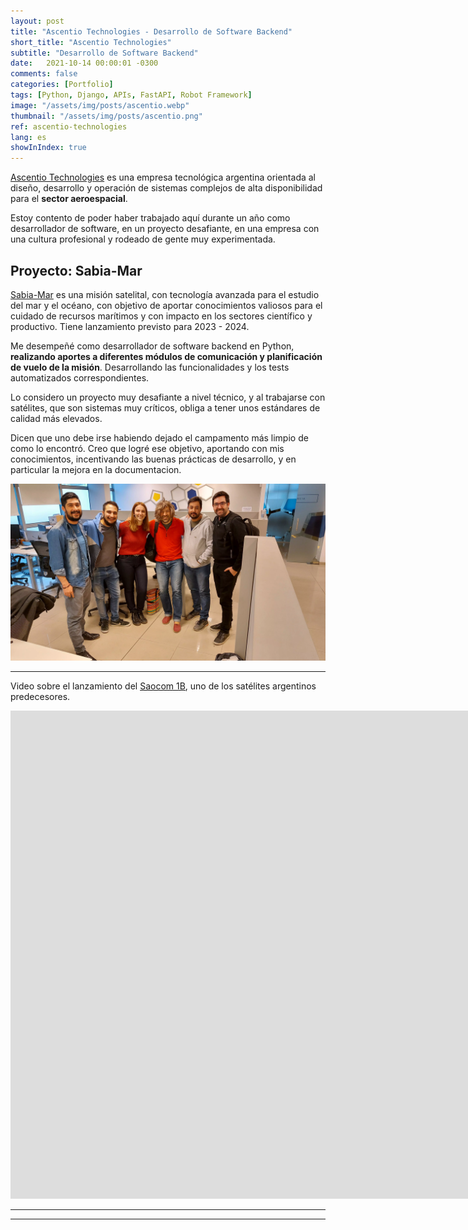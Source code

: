 ```yaml
---
layout: post
title: "Ascentio Technologies - Desarrollo de Software Backend"
short_title: "Ascentio Technologies"
subtitle: "Desarrollo de Software Backend"
date:   2021-10-14 00:00:01 -0300
comments: false
categories: [Portfolio]
tags: [Python, Django, APIs, FastAPI, Robot Framework]
image: "/assets/img/posts/ascentio.webp"
thumbnail: "/assets/img/posts/ascentio.png"
ref: ascentio-technologies
lang: es
showInIndex: true
---
```


[Ascentio Technologies](https://www.ascentio.com.ar/) es una empresa tecnológica argentina orientada al 
diseño, desarrollo y operación de sistemas complejos de alta disponibilidad para el **sector aeroespacial**.

Estoy contento de poder haber trabajado aquí durante un año como desarrollador de software, en un proyecto desafiante,
en una empresa con una cultura profesional y rodeado de gente muy experimentada.

## Proyecto: Sabia-Mar

[Sabia-Mar](https://www.argentina.gob.ar/ciencia/conae/misiones-espaciales/sabia-mar) es una misión satelital, 
con tecnología avanzada para el estudio del mar y el océano, con objetivo de 
aportar conocimientos valiosos para el cuidado de recursos marítimos y con impacto en los sectores 
científico y productivo. Tiene lanzamiento previsto para 2023 - 2024.

Me desempeñé como desarrollador de software backend en Python, **realizando aportes a diferentes módulos 
de comunicación y planificación de vuelo de la misión**. Desarrollando las funcionalidades y los tests automatizados 
correspondientes.

Lo considero un proyecto muy desafiante a nivel técnico, y al trabajarse con satélites, 
que son sistemas muy críticos, obliga a tener unos estándares de calidad más elevados. 

Dicen que uno debe irse habiendo dejado el campamento más limpio de como lo encontró. 
Creo que logré ese objetivo, aportando con mis conocimientos, incentivando las buenas prácticas de desarrollo,
y en particular la mejora en la documentacion.

![The Team ♥](/assets/img/porfolio/the_team_ascentio.webp)

---

Video sobre el lanzamiento del [Saocom 1B](http://saocom.invap.com.ar/), 
uno de los satélites argentinos predecesores.

<iframe width="1904" height="781" src="https://www.youtube.com/embed/JdkDWgfNADM" title="YouTube video player" 
frameborder="0" allow="accelerometer; autoplay; clipboard-write; encrypted-media; gyroscope; picture-in-picture" 
allowfullscreen></iframe>

---
---